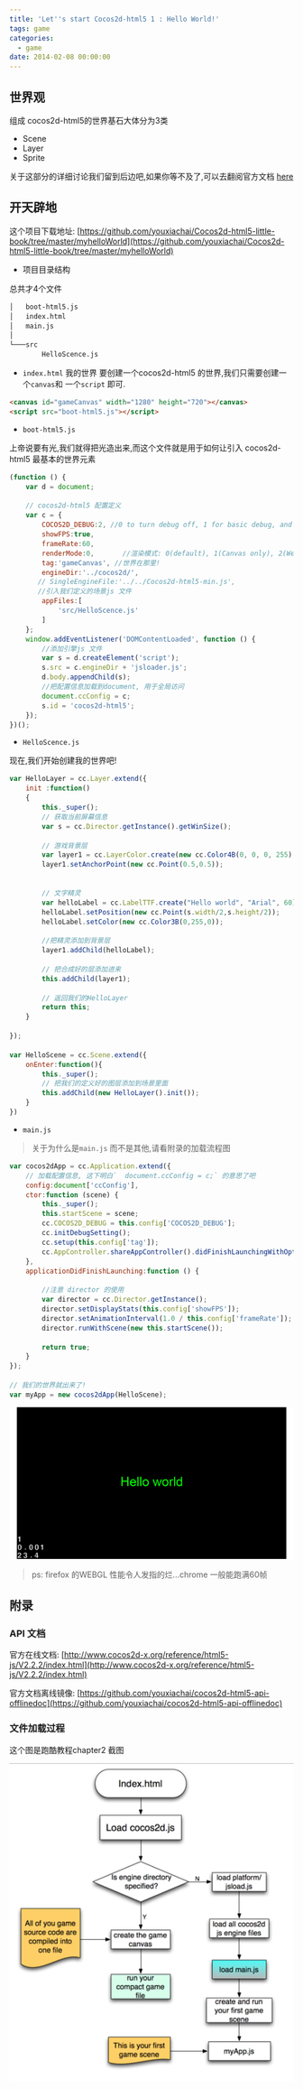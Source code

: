 ```yaml
---
title: 'Let''s start Cocos2d-html5 1 : Hello World!'
tags: game
categories:
  - game
date: 2014-02-08 00:00:00
---
```


## 世界观

组成 cocos2d-html5的世界基石大体分为3类

* Scene
* Layer
* Sprite

关于这部分的详细讨论我们留到后边吧,如果你等不及了,可以去翻阅官方文档 [here](http://cocos2d-x.org/wiki/Director_Scene_Layer_and_Sprite)
<!--more-->
## 开天辟地

这个项目下载地址: [https://github.com/youxiachai/Cocos2d-html5-little-book/tree/master/myhelloWorld](https://github.com/youxiachai/Cocos2d-html5-little-book/tree/master/myhelloWorld)

* 项目目录结构

总共才4个文件

```bash
│   boot-html5.js
│   index.html
│   main.js
│
└───src
        HelloScence.js
```

* `index.html` 我的世界
要创建一个cocos2d-html5 的世界,我们只需要创建一个`canvas`和 一个`script` 即可.
```html
<canvas id="gameCanvas" width="1280" height="720"></canvas>
<script src="boot-html5.js"></script>
```

* `boot-html5.js`


上帝说要有光,我们就得把光造出来,而这个文件就是用于如何让引入 cocos2d-html5 最基本的世界元素

```js
(function () {
    var d = document;

    // cocos2d-html5 配置定义
    var c = {
        COCOS2D_DEBUG:2, //0 to turn debug off, 1 for basic debug, and 2 for full debug
        showFPS:true,
        frameRate:60,
        renderMode:0,       //渲染模式: 0(default), 1(Canvas only), 2(WebGL only)
        tag:'gameCanvas', //世界在那里!
        engineDir:'../cocos2d/',
       // SingleEngineFile:'../../Cocos2d-html5-min.js',
       //引入我们定义的场景js 文件
        appFiles:[
            'src/HelloScence.js'
        ]
    };
    window.addEventListener('DOMContentLoaded', function () {
        //添加引擎js 文件
        var s = d.createElement('script');
        s.src = c.engineDir + 'jsloader.js';
        d.body.appendChild(s);
        //把配置信息加载到document, 用于全局访问
        document.ccConfig = c;
        s.id = 'cocos2d-html5';
    });
})();
```

* `HelloScence.js`

现在,我们开始创建我的世界吧!

```js
var HelloLayer = cc.Layer.extend({
    init :function()
    {
        this._super();
        // 获取当前屏幕信息
        var s = cc.Director.getInstance().getWinSize();

        // 游戏背景层
        var layer1 = cc.LayerColor.create(new cc.Color4B(0, 0, 0, 255), 1280, 720);
        layer1.setAnchorPoint(new cc.Point(0.5,0.5));


        // 文字精灵
        var helloLabel = cc.LabelTTF.create("Hello world", "Arial", 60);
        helloLabel.setPosition(new cc.Point(s.width/2,s.height/2));
        helloLabel.setColor(new cc.Color3B(0,255,0));

        //把精灵添加到背景层
        layer1.addChild(helloLabel);

        // 把合成好的层添加进来
        this.addChild(layer1);

        // 返回我们的HelloLayer
        return this;
    }

});

var HelloScene = cc.Scene.extend({
    onEnter:function(){
        this._super();
        // 把我们的定义好的图层添加到场景里面
        this.addChild(new HelloLayer().init());
    }
})
```

* `main.js`
> 关于为什么是`main.js` 而不是其他,请看附录的加载流程图

```js
var cocos2dApp = cc.Application.extend({
    // 加载配置信息, 这下明白`  document.ccConfig = c;` 的意思了吧
    config:document['ccConfig'],
    ctor:function (scene) {
        this._super();
        this.startScene = scene;
        cc.COCOS2D_DEBUG = this.config['COCOS2D_DEBUG'];
        cc.initDebugSetting();
        cc.setup(this.config['tag']);
        cc.AppController.shareAppController().didFinishLaunchingWithOptions();
    },
    applicationDidFinishLaunching:function () {

        //注意 director 的使用
        var director = cc.Director.getInstance();
        director.setDisplayStats(this.config['showFPS']);
        director.setAnimationInterval(1.0 / this.config['frameRate']);
        director.runWithScene(new this.startScene());

        return true;
    }
});

// 我们的世界就出来了!
var myApp = new cocos2dApp(HelloScene);
```

![](./myworld.png)

> ps: firefox 的WEBGL 性能令人发指的烂...chrome 一般能跑满60帧

## 附录

### API 文档

官方在线文档: [http://www.cocos2d-x.org/reference/html5-js/V2.2.2/index.html](http://www.cocos2d-x.org/reference/html5-js/V2.2.2/index.html)

官方文档离线镜像: [https://github.com/youxiachai/cocos2d-html5-api-offlinedoc](https://github.com/youxiachai/cocos2d-html5-api-offlinedoc)

### 文件加载过程

这个图是跑酷教程chapter2 截图

![](./execute-path.png)

